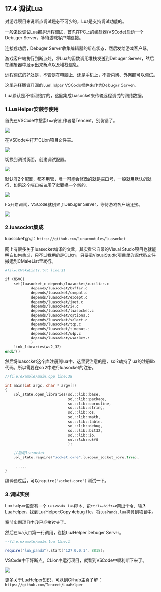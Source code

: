 ## 17.4 调试Lua

对游戏项目来说断点调试是必不可少的，Lua是支持调试功能的。

一般来说调试Lua都是远程调试，首先在PC上的编辑器(VSCode)启动一个Debuger Server，等待游戏客户端连接。

连接成功后，Debuger Server收集编辑器的断点状态，然后发给游戏客户端。

游戏客户端执行到断点处，将Lua的函数调用堆栈发送到Debuger Server，然后在编辑器中展示出来断点以及堆栈信息。

远程调试的好处是，不管是在电脑上、还是手机上，不管内网、外网都可以调试。

这里选择腾讯开源的LuaHelper VSCode插件来作为Debuger Server。

Lua默认是不带网络库的，这里集成luasocket来传输远程调试的网络数据。

### 1.LuaHelper安装与使用

首先在VSCode中搜索`lua`安装,作者是Tencent，别装错了。

![](../../imgs/integrate_lua/lua_debug/vscode_install_luahelper.jpg)

在VSCode中打开CLion项目文件夹。

![](../../imgs/integrate_lua/lua_debug/open_clion_project_folder.jpg)

切换到调试页面，创建调试配置。

![](../../imgs/integrate_lua/lua_debug/create_lua_debuger_config.jpg)

默认有2个配置，都不用管，唯一可能会修改的就是端口号，一般就用默认的就行，如果这个端口被占用了就要换一个新的。

![](../../imgs/integrate_lua/lua_debug/create_lua_debuger_config_success.jpg)

F5开始调试，VSCode就创建了Debuger Server，等待游戏客户端连接。

![](../../imgs/integrate_lua/lua_debug/lua_debuger_server_wait_connect.jpg)


### 2.luasocket集成

luasocket官网：`https://github.com/lunarmodules/luasocket`

网上有很多关于luasocket编译的文章，其实看它自带的Visual Studio项目也就能明白如何集成，只不过我用的是CLion，只要把VisualStudio项目里的源代码文件搬运到CMakeList里就行。

```makefile
#file:CMakeLists.txt line:21

if (MSVC)
    set(luasocket_c depends/luasocket/auxiliar.c
            depends/luasocket/buffer.c
            depends/luasocket/compat.c
            depends/luasocket/except.c
            depends/luasocket/inet.c
            depends/luasocket/io.c
            depends/luasocket/luasocket.c
            depends/luasocket/options.c
            depends/luasocket/select.c
            depends/luasocket/tcp.c
            depends/luasocket/timeout.c
            depends/luasocket/udp.c
            depends/luasocket/wsocket.c
            )
    link_libraries(ws2_32)
endif()
```

然后将luasocket这个库注册到lua中，这里要注意的是，sol2劫持了lua的注册lib代码，所以需要在sol2中进行luasocket的注册。

```c++
//file:example/main.cpp line:38

int main(int argc, char * argv[])
{
    sol_state.open_libraries(sol::lib::base,
                             sol::lib::package,
                             sol::lib::coroutine,
                             sol::lib::string,
                             sol::lib::os,
                             sol::lib::math,
                             sol::lib::table,
                             sol::lib::debug,
                             sol::lib::bit32,
                             sol::lib::io,
                             sol::lib::utf8
                             );

    //启用luasocket
    sol_state.require("socket.core",luaopen_socket_core,true);

    ......
}
```

编译通过后，可以`require("socket.core")` 测试一下。


### 3.调试实例

LuaHelper配套有一个 `LuaPanda.lua`脚本，按`Ctrl+Shift+P`调出命令，输入LuaHelper，找到LuaHelper:Copy debug file，将`LuaPanda.lua`拷贝到项目中。

章节实例项目中我已经拷过来了。

然后在lua入口第一行调用，连接LuaHelper Debuger Server。

```lua
--file:example/main.lua line:1

require("lua_panda").start("127.0.0.1", 8818);
```

VSCode中下好断点，CLion中运行项目，就看到VSCode中顺利断下来了。

![](../../imgs/integrate_lua/lua_debug/debug_step.jpg)

更多关于LuaHelper知识，可以到Github主页了解：`https://github.com/Tencent/LuaHelper`

